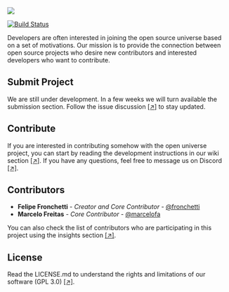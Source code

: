 <img src="https://github.com/openuniverseorg/openuniverse/blob/master/logo.png">

[![Build Status](https://travis-ci.com/openuniverseorg/openuniverse.svg?branch=master)](https://travis-ci.com/openuniverseorg/openuniverse)

Developers are often interested in joining the open source universe based on a set of motivations. Our mission is to provide the connection between open source projects who desire new contributors and interested developers who want to contribute.

## Submit Project
We are still under development. In a few weeks we will turn available the submission section. Follow the issue discussion [[↗]](https://github.com/openuniverseorg/telescope/issues/1) to stay updated.

## Contribute
If you are interested in contributing somehow with the open universe project, you can start by reading the development instructions in our wiki section [[↗]](https://github.com/openuniverseorg/openuniverse/wiki). If you have any questions, feel free to message us on Discord [[↗]](https://discordapp.com/invite/wvwRDDj). 

## Contributors
* **Felipe Fronchetti** - *Creator and Core Contributor* - [@fronchetti](https://github.com/fronchetti)
* **Marcelo Freitas** - *Core Contributor* - [@marcelofa](https://github.com/marcelofa)

You can also check the list of contributors who are participating in this project using the insights section [[↗]](https://github.com/openuniverseorg/openuniverse/pulse).

## License
Read the LICENSE.md to understand the rights and limitations of our software (GPL 3.0) [[↗]](https://github.com/openuniverseorg/openuniverse/blob/master/LICENSE.md). 
